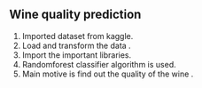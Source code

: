 ## Wine quality prediction 
1. Imported dataset from kaggle.
2. Load and transform the data .
3. Import the important libraries.
4. Randomforest classifier algorithm is used.
5. Main motive is find out the quality of the wine .
